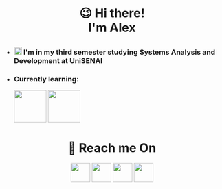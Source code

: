 # <p align="center" font-size="60px">😉 Hi there!</br>I'm Alex</p>

* <h3><img src="https://cdn-icons-png.flaticon.com/512/2702/2702154.png" style="width: 18px; height: auto;"> I'm in my third semester studying Systems Analysis and Development at UniSENAI</h3>
* <h3>Currently learning:</h3>
  <a href="https://github.com/Schlup"><img src="https://cdn.icon-icons.com/icons2/1504/PNG/96/textxpython_103628.png" style="width: 75px; height: auto;"></a> <a href="https://github.com/Schlup"><img src="https://cdn.icon-icons.com/icons2/1504/PNG/512/applicationjava_103641.png" style="width: 75px; height: auto;"></a>

<h1 align="center">📢 Reach me On</h1>
<div align="center">
  <a href="https://www.linkedin.com/in/alex-schlup-hoffmann-b0288027a/" target="_blank"><img src="https://cdn.icon-icons.com/icons2/3007/PNG/512/linkedin_logo_icon_188449.png" style="width: 45px; height: auto; display: inline-block;"></a>  
  <a href="https://www.instagram.com/alexschluphoff/" target="_blank"><img src="https://cdn.icon-icons.com/icons2/3007/PNG/512/instagram_logo_icon_188434.png" style="width: 45px; height: auto; display: inline-block;"></a>
  <a href="mailto:contasalex25@gmail.com" target="_blank"><img src="https://cdn.icon-icons.com/icons2/3007/PNG/512/google_logo_icon_188457.png" style="width: 45px; height: auto; display: inline-block;"></a>
  <a href="alek#4251" target="_blank"><img src="https://cdn.icon-icons.com/icons2/3007/PNG/512/discord_logo_icon_188422.png" style="width: 45px; height: auto; display: inline-block;"></a>
</div>
